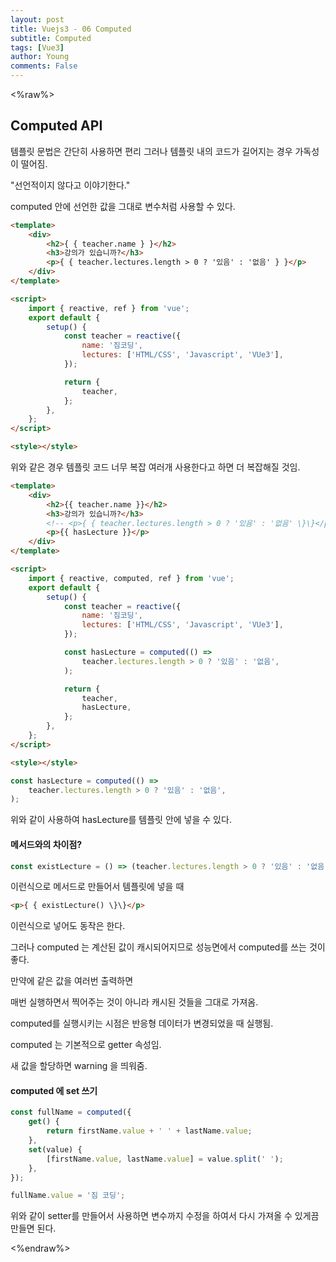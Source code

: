 ```yaml
---
layout: post
title: Vuejs3 - 06 Computed
subtitle: Computed
tags: [Vue3]
author: Young
comments: False
---
```


<%raw%>

## Computed API

템플릿 문법은 간단히 사용하면 편리
그러나 템플릿 내의 코드가 길어지는 경우 가독성이 떨어짐.

"선언적이지 않다고 이야기한다."

computed 안에 선언한 값을 그대로 변수처럼 사용할 수 있다.

```html
<template>
	<div>
		<h2>{ { teacher.name } }</h2>
		<h3>강의가 있습니까?</h3>
		<p>{ { teacher.lectures.length > 0 ? '있음' : '없음' } }</p>
	</div>
</template>

<script>
	import { reactive, ref } from 'vue';
	export default {
		setup() {
			const teacher = reactive({
				name: '짐코딩',
				lectures: ['HTML/CSS', 'Javascript', 'VUe3'],
			});

			return {
				teacher,
			};
		},
	};
</script>

<style></style>
```

위와 같은 경우 템플릿 코드 너무 복잡
여러개 사용한다고 하면 더 복잡해질 것임.

```html
<template>
	<div>
		<h2>{{ teacher.name }}</h2>
		<h3>강의가 있습니까?</h3>
		<!-- <p>{ { teacher.lectures.length > 0 ? '있음' : '없음' \}\}</p> -->
		<p>{{ hasLecture }}</p>
	</div>
</template>

<script>
	import { reactive, computed, ref } from 'vue';
	export default {
		setup() {
			const teacher = reactive({
				name: '짐코딩',
				lectures: ['HTML/CSS', 'Javascript', 'VUe3'],
			});

			const hasLecture = computed(() =>
				teacher.lectures.length > 0 ? '있음' : '없음',
			);

			return {
				teacher,
				hasLecture,
			};
		},
	};
</script>

<style></style>
```

```javascript
const hasLecture = computed(() =>
	teacher.lectures.length > 0 ? '있음' : '없음',
);
```

위와 같이 사용하여 hasLecture를 템플릿 안에 넣을 수 있다.

#### 메서드와의 차이점?

```javascript
const existLecture = () => (teacher.lectures.length > 0 ? '있음' : '없음');
```

이런식으로 메서드로 만들어서 템플릿에 넣을 때

```html
<p>{ { existLecture() \}\}</p>
```

이런식으로 넣어도 동작은 한다.

그러나 computed 는 계산된 값이 캐시되어지므로
성능면에서 computed를 쓰는 것이 좋다.

만약에 같은 값을 여러번 출력하면

매번 실행하면서 찍어주는 것이 아니라
캐시된 것들을 그대로 가져옴.

computed를 실행시키는 시점은
반응형 데이터가 변경되었을 때 실행됨.

computed 는 기본적으로 getter 속성임.

새 값을 할당하면 warning 을 띄워줌.

#### computed 에 set 쓰기

```javascript
const fullName = computed({
	get() {
		return firstName.value + ' ' + lastName.value;
	},
	set(value) {
		[firstName.value, lastName.value] = value.split(' ');
	},
});

fullName.value = '짐 코딩';
```

위와 같이 setter를 만들어서 사용하면
변수까지 수정을 하여서 다시 가져올 수 있게끔 만들면 된다.

<%endraw%>
